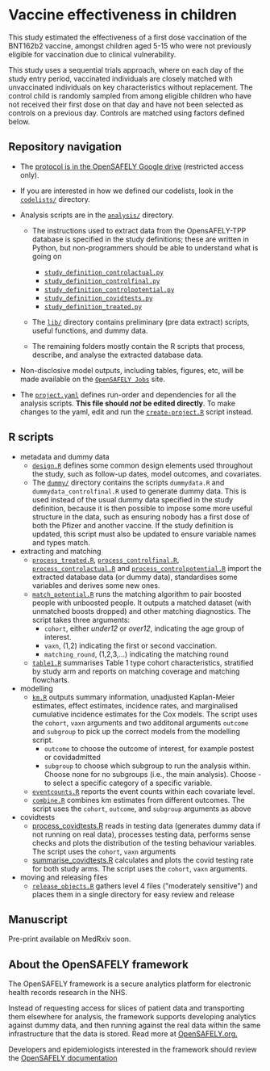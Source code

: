 # Vaccine effectiveness in children
This study estimated the effectiveness of a first dose vaccination of the BNT162b2 vaccine, amongst children aged 5-15 who were not previously eligible for vaccination due to clinical vulnerability. 

This study uses a sequential trials approach, where on each day of the study entry period, vaccinated individuals are closely matched with unvaccinated individuals on key characteristics without replacement. The control child is randomly sampled from among eligible children who have not received their first dose on that day and have not been selected as controls on a previous day. Controls are matched using factors defined below.


## Repository navigation
-   The [protocol is in the OpenSAFELY Google drive](https://docs.google.com/document/d/1XirX2kv4ose9FWblvoxzvm2sNLI7yNJdcFXuuQN-WME/edit#heading=h.w4nicb6ji17m) (restricted access only).

-   If you are interested in how we defined our codelists, look in the [`codelists/`](./codelists/) directory.

-   Analysis scripts are in the [`analysis/`](./analysis) directory.

    -   The instructions used to extract data from the OpensAFELY-TPP database is specified in the study definitions; these are written in Python, but non-programmers should be able to understand what is going on
        - [`study_definition_controlactual.py`](./analysis/study_definition_controlactual.py)
        - [`study_definition_controlfinal.py`](./analysis/study_definition_controlfinal.py)
        - [`study_definition_controlpotential.py`](./analysis/study_definition_controlpotential.py) 
        - [`study_definition_covidtests.py`](./analysis/study_definition_covidtests.py)
        - [`study_definition_treated.py`](./analysis/study_definition_treated.py)
        
    -   The [`lib/`](./lib) directory contains preliminary (pre data extract) scripts, useful functions, and dummy data.
    -   The remaining folders mostly contain the R scripts that process, describe, and analyse the extracted database data.

-   Non-disclosive model outputs, including tables, figures, etc, will be made available on the [`OpenSAFELY Jobs`](https://jobs.opensafely.org/university-of-bristol/investigating-the-effectiveness-of-the-covid-19-vaccination-programme-in-the-uk/vaccine-effectiveness-in-children/releases/) site.

-   The [`project.yaml`](./project.yaml) defines run-order and dependencies for all the analysis scripts. **This file should *not* be edited directly**. To make changes to the yaml, edit and run the [`create-project.R`](./create-project.R) script instead.

## R scripts
- metadata and dummy data
    -   [`design.R`](analysis/design.R) defines some common design elements used throughout the study, such as follow-up dates, model outcomes, and covariates.
    -   The [`dummy/`](analysis/dummy/) directory contains the scripts `dummydata.R` and `dummydata_controlfinal.R` used to generate dummy data. This is used instead of the usual dummy data specified in the study definition, because it is then possible to impose some more useful structure in the data, such as ensuring nobody has a first dose of both the Pfizer and another vaccine. If the study definition is updated, this script must also be updated to ensure variable names and types match.
- extracting and matching
    -   [`process_treated.R`](analysis/treated/process_treated.R), [`process_controlfinal.R`](analysis/matching/process_controlfinal.R), [`process_controlactual.R`](analysis/matching/process_controlactual.R) and [`process_controlpotential.R`](analysis/matching/process_controlpotential.R) import the extracted database data (or dummy data), standardises some variables and derives some new ones.
    -   [`match_potential.R`](./analysis/matching/match_potential.R) runs the matching algorithm to pair boosted people with unboosted people. It outputs a matched dataset (with unmatched boosts dropped) and other matching diagnostics. The script takes three arguments:
        -  `cohort`, either _under12_ or _over12_, indicating the age group of interest.
        -  `vaxn`, (1,2) indicating the first or second vaccination.
        - `matching_round`, (1,2,3,...) indicating the matching round 
    -   [`table1.R`](analysis/matching/table1.R) summarises Table 1 type cohort characteristics, stratified by study arm and reports on matching coverage and matching flowcharts.
- modelling
    -   [`km.R`](analysis/model/km.R) outputs summary information, unadjusted Kaplan-Meier estimates, effect estimates, incidence rates, and marginalised cumulative incidence estimates for the Cox models. The script uses the `cohort`, `vaxn` arguments and two additonal arguments `outcome` and `subgroup` to pick up the correct models from the modelling script.
        - `outcome` to choose the outcome of interest, for example postest or covidadmitted 
        - `subgroup` to choose which subgroup to run the analysis within. Choose none for no subgroups (i.e., the main analysis). Choose - to select a specific category of a specific variable. 
    -   [`eventcounts.R`](analysis/model/eventcounts.R) reports the event counts within each covariate level.
    -   [`combine.R`](analysis/model/combine.R) combines km estimates from different outcomes. The script uses the `cohort`, `outcome`, and `subgroup` arguments as above 
- covidtests
    - [process_covidtests.R](analysis/covidtests/process_covidtests.R) reads in testing data (generates dummy data if not running on real data), processes testing data, performs sense checks and plots the distribution of the testing behaviour variables. The script uses the `cohort`, `vaxn` arguments
    - [summarise_covidtests.R](analysis/covidtests/summarise_covidtests.R) calculates and plots the covid testing rate for both study arms. The script uses the `cohort`, `vaxn` arguments.
- moving and releasing files
    - [`release_objects.R`](analysis/release_objects.R) gathers level 4 files ("moderately sensitive") and places them in a single directory for easy review and release

## Manuscript
Pre-print available on MedRxiv soon.

## About the OpenSAFELY framework
The OpenSAFELY framework is a secure analytics platform for electronic health records research in the NHS.

Instead of requesting access for slices of patient data and transporting them elsewhere for analysis, the framework supports developing analytics against dummy data, and then running against the real data within the same infrastructure that the data is stored. Read more at [OpenSAFELY.org.](https://opensafely.org/)

Developers and epidemiologists interested in the framework should review the [OpenSAFELY documentation](https://docs.opensafely.org/)
